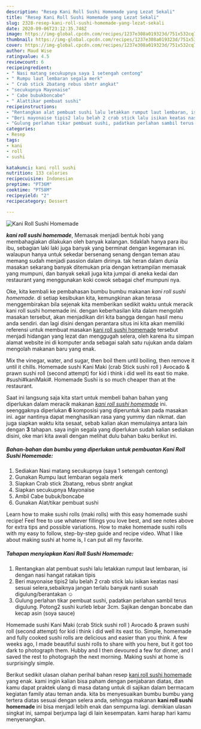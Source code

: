 ```yaml
---
description: "Resep Kani Roll Sushi Homemade yang Lezat Sekali"
title: "Resep Kani Roll Sushi Homemade yang Lezat Sekali"
slug: 2328-resep-kani-roll-sushi-homemade-yang-lezat-sekali
date: 2020-09-06T23:12:35.748Z
image: https://img-global.cpcdn.com/recipes/1237e308a019323d/751x532cq70/kani-roll-sushi-homemade-foto-resep-utama.jpg
thumbnail: https://img-global.cpcdn.com/recipes/1237e308a019323d/751x532cq70/kani-roll-sushi-homemade-foto-resep-utama.jpg
cover: https://img-global.cpcdn.com/recipes/1237e308a019323d/751x532cq70/kani-roll-sushi-homemade-foto-resep-utama.jpg
author: Maud Wise
ratingvalue: 4.5
reviewcount: 6
recipeingredient:
- " Nasi matang secukupnya saya 1 setengah centong"
- " Rumpu laut lembaran segala merk"
- " Crab stick 2batang rebus sbntr angkat"
- "secukupnya Mayonaise"
- " Cabe bubukboncabe"
- " Alattikar pembuat sushi"
recipeinstructions:
- "Rentangkan alat pembuat sushi lalu letakkan rumput laut lembaran, isi dengan nasi hangat ratakan tipis"
- "Beri mayonaise tipis2 lalu belah 2 crab stick lalu isikan keatas nasi sesuai selera,sebaiknya jangan terlalu banyak nanti susah digulung/berantakan ☺"
- "Gulung perlahan tikar pembuat sushi, padatkan perlahan sambil terus digulung. Potong2 sushi kurleb lebar 3cm. Sajikan dengan boncabe dan kecap asin (soya sauce)"
categories:
- Resep
tags:
- kani
- roll
- sushi

katakunci: kani roll sushi 
nutrition: 133 calories
recipecuisine: Indonesian
preptime: "PT36M"
cooktime: "PT58M"
recipeyield: "2"
recipecategory: Dessert

---
```



![Kani Roll Sushi Homemade](https://img-global.cpcdn.com/recipes/1237e308a019323d/751x532cq70/kani-roll-sushi-homemade-foto-resep-utama.jpg)

<b><i>kani roll sushi homemade</i></b>, Memasak menjadi bentuk hobi yang membahagiakan dilakukan oleh banyak kalangan. tidaklah hanya para ibu ibu, sebagian laki laki juga banyak yang berminat dengan kegemaran ini. walaupun hanya untuk sekedar bersenang senang dengan teman atau memang sudah menjadi passion dalam dirinya. tak heran dalam dunia masakan sekarang banyak ditemukan pria dengan ketrampilan memasak yang mumpuni, dan banyak sekali juga kita jumpai di aneka kedai dan restaurant yang menggunakan koki cowok sebagai chef mumpuni nya.

Oke, kita kembali ke pembahasan bumbu bumbu makanan <i>kani roll sushi homemade</i>. di setiap kesibukan kita, kemungkinan akan terasa menggembirakan bila sejenak kita memberikan sedikit waktu untuk meracik kani roll sushi homemade ini. dengan keberhasilan kita dalam mengolah masakan tersebut, akan menjadikan diri kita bangga dengan hasil menu anda sendiri. dan lagi disini dengan perantara situs ini kita akan memiliki referensi untuk membuat masakan <u>kani roll sushi homemade</u> tersebut menjadi hidangan yang lezat dan menggugah selera, oleh karena itu simpan alamat website ini di komputer anda sebagai salah satu rujukan anda dalam mengolah makanan baru yang enak.

Mix the vinegar, water, and sugar, then boil them until boiling, then remove it until it chills. Homemade sushi Kani Maki (crab Stick sushi roll ) Avocado &amp; prawn sushi roll (second attempt) for kid i think i did well its east tio make. #sushi#kaniMaki#. Homemade Sushi is so much cheaper than at the restaurant.


Saat ini langsung saja kita start untuk membeli bahan bahan yang diperlukan dalam meracik makanan <u><i>kani roll sushi homemade</i></u> ini. seenggaknya diperlukan <b>6</b> komposisi yang diperuntuk kan pada masakan ini. agar nantinya dapat menghasilkan rasa yang yummy dan nikmat. dan juga siapkan waktu kita sesaat, sebab kalian akan memulainya antara lain dengan <b>3</b> tahapan. saya ingin segala yang diperlukan sudah kalian sediakan disini, oke mari kita awali dengan melihat dulu bahan baku berikut ini.

<!--inarticleads1-->

##### Bahan-bahan dan bumbu yang diperlukan untuk pembuatan Kani Roll Sushi Homemade:

1. Sediakan  Nasi matang secukupnya (saya 1 setengah centong)
1. Gunakan  Rumpu laut lembaran segala merk
1. Siapkan  Crab stick 2batang, rebus sbntr angkat
1. Siapkan secukupnya Mayonaise
1. Ambil  Cabe bubuk/boncabe
1. Gunakan  Alat/tikar pembuat sushi


Learn how to make sushi rolls (maki rolls) with this easy homemade sushi recipe! Feel free to use whatever fillings you love best, and see notes above for extra tips and possible variations. How to make homemade sushi rolls with my easy to follow, step-by-step guide and recipe video. What I like about making sushi at home is, I can put all my favorite. 

<!--inarticleads2-->

##### Tahapan menyiapkan Kani Roll Sushi Homemade:

1. Rentangkan alat pembuat sushi lalu letakkan rumput laut lembaran, isi dengan nasi hangat ratakan tipis
1. Beri mayonaise tipis2 lalu belah 2 crab stick lalu isikan keatas nasi sesuai selera,sebaiknya jangan terlalu banyak nanti susah digulung/berantakan ☺
1. Gulung perlahan tikar pembuat sushi, padatkan perlahan sambil terus digulung. Potong2 sushi kurleb lebar 3cm. Sajikan dengan boncabe dan kecap asin (soya sauce)


Homemade sushi Kani Maki (crab Stick sushi roll ) Avocado &amp; prawn sushi roll (second attempt) for kid i think i did well its east tio. Simple, homemade and fully cooked sushi rolls are delicious and easier than you think. A few weeks ago, I made beautiful sushi rolls to share with you here, but it got too dark to photograph them. Hubby and I then devoured a few for dinner, and I saved the rest to photograph the next morning. Making sushi at home is surprisingly simple. 

Berikut sedikit ulasan olahan perihal bahan resep <u>kani roll sushi homemade</u> yang enak. kami ingin kalian bisa paham dengan penjabaran diatas, dan kamu dapat praktek ulang di masa datang untuk di sajikan dalam bermacam kegiatan family atau teman anda. kita bs menyesuaikan bumbu bumbu yang tertera diatas sesuai dengan selera anda, sehingga makanan <b>kani roll sushi homemade</b> ini bisa menjadi lebih enak dan sempurna lagi. demikian ulasan singkat ini, sampai berjumpa lagi di lain kesempatan. kami harap hari kamu menyenangkan.
